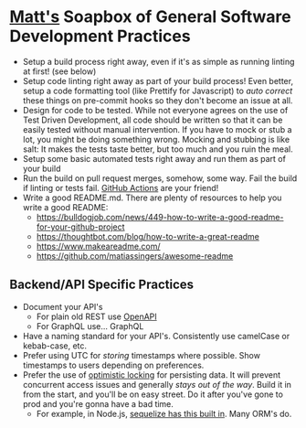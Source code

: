 # [Matt's](https://github.com/theothermattm) Soapbox of General Software Development Practices

- Setup a build process right away, even if it's as simple as running linting at first! (see below)
- Setup code linting right away as part of your build process! Even better, setup a code formatting tool (like Prettify for Javascript) to _auto correct_ these things on pre-commit hooks so they don't become an issue at all.
- Design for code to be tested. While not everyone agrees on the use of Test Driven Development, all code should be written so that it can be easily tested without manual intervention. If you have to mock or stub a lot, you might be doing something wrong. Mocking and stubbing is like salt: It makes the tests taste better, but too much and you ruin the meal.
- Setup some basic automated tests right away and run them as part of your build
- Run the build on pull request merges, somehow, some way. Fail the build if linting or tests fail. [GitHub Actions](https://github.com/features/actions) are your friend!
- Write a good README.md. There are plenty of resources to help you write a good README:
  - https://bulldogjob.com/news/449-how-to-write-a-good-readme-for-your-github-project
  - https://thoughtbot.com/blog/how-to-write-a-great-readme
  - https://www.makeareadme.com/
  - https://github.com/matiassingers/awesome-readme

## Backend/API Specific Practices

- Document your API's
  - For plain old REST use [OpenAPI](https://www.openapis.org/)
  - For GraphQL use... GraphQL
- Have a naming standard for your API's. Consistently use camelCase or kebab-case, etc.
- Prefer using UTC for _storing_ timestamps where possible. Show timestamps to users depending on preferences.
- Prefer the use of [optimistic locking](https://en.wikipedia.org/wiki/Optimistic_concurrency_control) for persisting data. It will prevent concurrent access issues and generally _stays out of the way_. Build it in from the start, and you'll be on easy street. Do it after you've gone to prod and you're gonna have a bad time.
  - For example, in Node.js, [sequelize has this built in](https://sequelize.org/master/manual/optimistic-locking.html). Many ORM's do.
